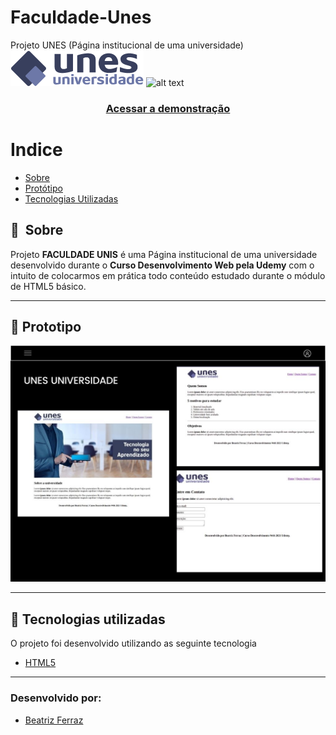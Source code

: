 # Faculdade-Unes
Projeto UNES (Página institucional de uma universidade)
![alt text](Imagens/logo.png)
![alt text](Imagens/projetoUnes.png)

<h3 align="center">
    <a href="">Acessar a demonstração</a>
<h3 >

# Indice

- [Sobre](#-sobre)
- [Protótipo](#-prototipo)
- [Tecnologias Utilizadas](#-tecnologias-utilizadas)

## 🔖&nbsp; Sobre

Projeto **FACULDADE UNIS** é uma Página institucional de uma universidade desenvolvido durante o **Curso Desenvolvimento Web pela Udemy** com o intuito de colocarmos em prática todo conteúdo estudado durante o módulo de HTML5 básico.

---
## 🚀 Prototipo
![alt text](Imagens/UIPrototype.jpg)

---

## 🚀 Tecnologias utilizadas

O projeto foi desenvolvido utilizando as seguinte tecnologia

- [HTML5](https://www.w3schools.com/html/)


---
### Desenvolvido por:
* [Beatriz Ferraz](https://github.com/bea-ferraz)